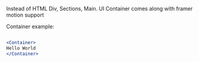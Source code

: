 Instead of HTML Div, Sections, Main. UI Container comes along with framer motion support

Container example:

```jsx

<Container>
Hello World
</Container>
```